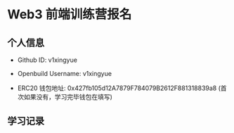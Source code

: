 # Web3 前端训练营报名

## 个人信息

* Github ID: v1xingyue

* Openbuild Username: v1xingyue

* ERC20 钱包地址: 0x427fb105d12A7879F784079B2612F881318839a8
(首次如果没有，学习完毕钱包在填写)

## 学习记录


